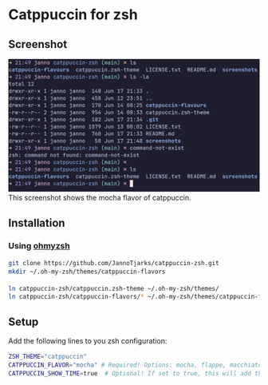 # Catppuccin for zsh

## Screenshot
![Screenshot of the catppuccin mocha flavor](screenshots/mocha.webp)
This screenshot shows the mocha flavor of catppuccin.

## Installation
### Using [ohmyzsh](https://github.com/ohmyzsh/ohmyzsh)
``` sh
git clone https://github.com/JannoTjarks/catppuccin-zsh.git
mkdir ~/.oh-my-zsh/themes/catppuccin-flavors

ln catppuccin-zsh/catppuccin.zsh-theme ~/.oh-my-zsh/themes/
ln catppuccin-zsh/catppuccin-flavors/* ~/.oh-my-zsh/themes/catppuccin-flavors
```

## Setup
Add the following lines to you zsh configuration:
``` sh
ZSH_THEME="catppuccin"
CATPPUCCIN_FLAVOR="mocha" # Required! Options: mocha, flappe, macchiato, latte
CATPPUCCIN_SHOW_TIME=true  # Optional! If set to true, this will add the current time to the prompt.
```
